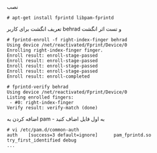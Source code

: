 نصب 
```
# apt-get install fprintd libpam-fprintd
```

تعریف انگشت برای کاربر behrad و تست اثر انگشت
```
# fprintd-enroll -f right-index-finger behrad
Using device /net/reactivated/Fprint/Device/0
Enrolling right-index-finger finger.
Enroll result: enroll-stage-passed
Enroll result: enroll-stage-passed
Enroll result: enroll-stage-passed
Enroll result: enroll-stage-passed
Enroll result: enroll-completed

# fprintd-verify behrad
Using device /net/reactivated/Fprint/Device/0
Listing enrolled fingers:
 - #0: right-index-finger
Verify result: verify-match (done)
```

اضافه کردن به pam - به اول فایل اضاف کنید
```
# vi /etc/pam.d/common-auth
auth    [success=3 default=ignore]      pam_fprintd.so try_first_identified debug
...
```